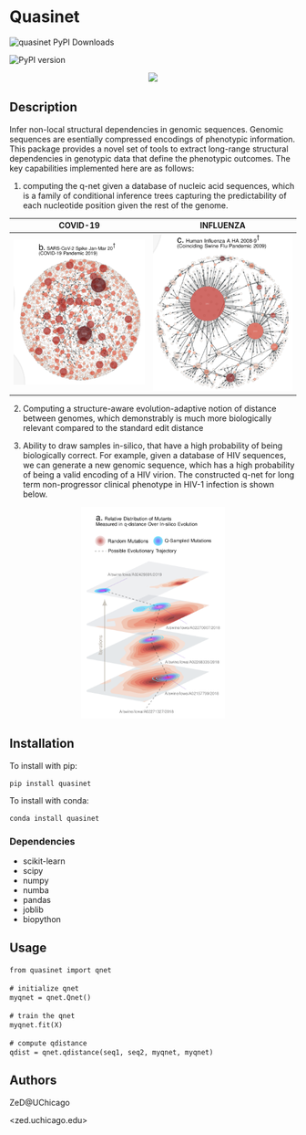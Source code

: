 # Quasinet

![quasinet PyPI Downloads](https://img.shields.io/pypi/dm/quasinet.svg)

![PyPI version](https://badge.fury.io/py/quasinet.svg)


<p align="center">
    <img src="http://zed.uchicago.edu/logo/logozed1.png">
</p>


## Description

Infer non-local structural dependencies in genomic sequences. Genomic sequences are esentially compressed encodings of phenotypic information. This package provides a novel set of tools to extract long-range structural dependencies in genotypic data that define the phenotypic outcomes. The key capabilities implemented here are as follows: 

1. computing the q-net given a database of nucleic acid sequences, which is a family of conditional inference trees capturing the predictability of each nucleotide position given the rest of the genome. 

COVID-19                   |  INFLUENZA
:-------------------------:|:-------------------------:
![](images/covid19.png)  | ![](images/influenza.png)



2. Computing a structure-aware evolution-adaptive notion of distance between genomes, which demonstrably is much more biologically relevant compared to the standard edit distance 

3. Ability to draw samples in-silico, that have a high probability of being biologically correct. For example, given a database of HIV sequences, we can generate a new genomic sequence, which has a high probability of being a valid encoding of a HIV virion. The constructed q-net for long term non-progressor clinical phenotype in HIV-1 infection is shown below.

<!-- ![Sampling](images/sampling.png){ width=25% } -->

<p align="center">
    <img src="images/sampling.png" width="50%" height="50%">
</p>

## Installation

To install with pip:

```
pip install quasinet
```

To install with conda:

```
conda install quasinet
```

### Dependencies

* scikit-learn 
* scipy 
* numpy 
* numba 
* pandas 
* joblib 
* biopython

## Usage

```
from quasinet import qnet

# initialize qnet
myqnet = qnet.Qnet()

# train the qnet
myqnet.fit(X)

# compute qdistance
qdist = qnet.qdistance(seq1, seq2, myqnet, myqnet) 
```
 
## Authors

ZeD@UChicago 

<zed.uchicago.edu>